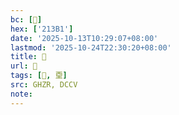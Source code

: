 ```yaml
---
bc: [𡎱]
hex: ['213B1']
date: '2025-10-13T10:29:07+08:00'
lastmod: '2025-10-24T22:30:20+08:00'
title: 􂫃
url: 􂫃
tags: [𡊹, 垔]
src: GHZR, DCCV
note:
---
```

